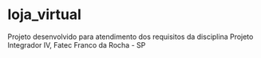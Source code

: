 # loja_virtual
Projeto desenvolvido para atendimento dos requisitos da disciplina Projeto Integrador IV, Fatec Franco da Rocha - SP
